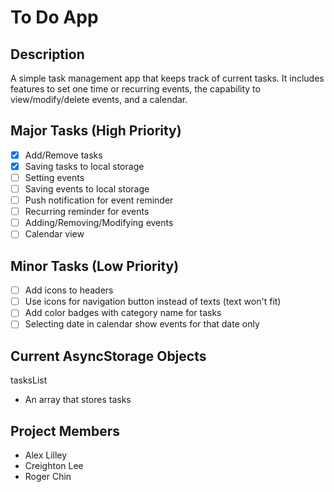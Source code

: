 # To Do App

## Description
A simple task management app that keeps track of current tasks. It includes features to set one time or recurring events, the capability to view/modify/delete events, and a calendar.

## Major Tasks (High Priority)

- [x] Add/Remove tasks
- [x] Saving tasks to local storage
- [ ] Setting events
- [ ] Saving events to local storage
- [ ] Push notification for event reminder
- [ ] Recurring reminder for events
- [ ] Adding/Removing/Modifying events
- [ ] Calendar view

## Minor Tasks (Low Priority)

- [ ] Add icons to headers
- [ ] Use icons for navigation button instead of texts (text won't fit)
- [ ] Add color badges with category name for tasks
- [ ] Selecting date in calendar show events for that date only

## Current AsyncStorage Objects

tasksList
- An array that stores tasks

## Project Members

- Alex Lilley
- Creighton Lee
- Roger Chin
